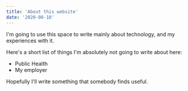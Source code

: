 ```yaml
---
title: 'About this website'
date: '2020-08-18'
---
```


I'm going to use this space to write mainly about technology, and my
experiences with it. 

Here's a short list of things I'm absolutely not going to
write about here:

- Public Health
- My employer

Hopefully I'll write something that somebody finds useful.

